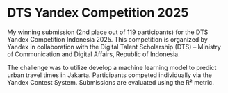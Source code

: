# DTS Yandex Competition 2025
My winning submission (2nd place out of 119 participants) for the DTS Yandex Competition Indonesia 2025.
This competition is organized by Yandex in collaboration with the Digital Talent Scholarship (DTS) – Ministry of Communication and Digital Affairs, Republic of Indonesia.

The challenge was to utilize develop a machine learning model to predict urban travel times in Jakarta. Participants competed individually via the Yandex Contest System. Submissions are evaluated using the R² metric.
